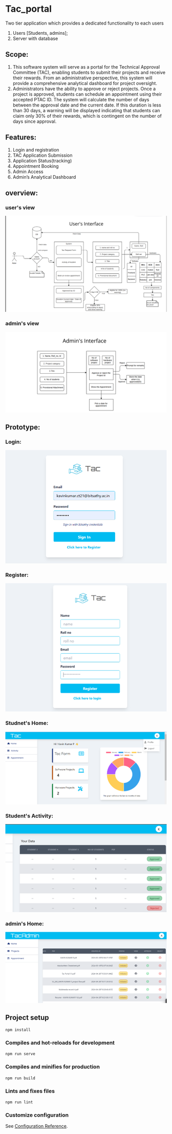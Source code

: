 # Tac_portal

Two tier application which provides a dedicated functionality to each users
1. Users [Students, admins];
2. Server with database
   
## Scope:
1. This software system will serve as a portal for the Technical Approval Committee (TAC), enabling students to submit their projects and receive their rewards. From an administrative perspective, this system will provide a comprehensive analytical dashboard for project oversight.
2. Administrators have the ability to approve or reject projects. Once a project is approved, students can schedule an appointment using their accepted PTAC ID. The system will calculate the number of days between the approval date and the current date. If this duration is less than 30 days, a warning will be displayed indicating that students can claim only 30% of their rewards, which is contingent on the number of days since approval.
   
## Features:
1. Login and registration
2. TAC Application Submission
3. Application Status(tracking)
4. Appointment Booking
5. Admin Access
6. Admin’s Analytical Dashboard

## overview:
### user's view
![TAC Portal](src/components/assets/user_interface.png)
### admin's view
![TAC Portal](src/components/assets/admin_interface.png)

## Prototype:
### Login:
![TAC Portal](src/components/assets/Login.png)

### Register:
![TAC Portal](src/components/assets/Register.png)


### Studnet's Home:
![TAC Portal](src/components/assets/student_home.png)

### Student's Activity:
![TAC Portal](src/components/assets/Activity.png)

### admin's Home:
![TAC Portal](src/components/assets/Admin's_action.png)



## Project setup
```
npm install
```

### Compiles and hot-reloads for development
```
npm run serve
```

### Compiles and minifies for production
```
npm run build
```

### Lints and fixes files
```
npm run lint
```

### Customize configuration
See [Configuration Reference](https://cli.vuejs.org/config/).
